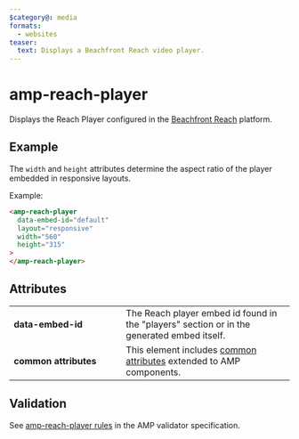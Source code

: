 ```yaml
---
$category@: media
formats:
  - websites
teaser:
  text: Displays a Beachfront Reach video player.
---
```


# amp-reach-player

Displays the Reach Player configured in the [Beachfront Reach](http://beachfrontreach.com) platform.

## Example

The `width` and `height` attributes determine the aspect ratio of the player embedded in responsive layouts.

Example:

```html
<amp-reach-player
  data-embed-id="default"
  layout="responsive"
  width="560"
  height="315"
>
</amp-reach-player>
```

## Attributes

<table>
  <tr>
    <td width="40%"><strong>data-embed-id</strong></td>
    <td>The Reach player embed id found in the "players" section or in the generated embed itself.</td>
  </tr>
  <tr>
    <td width="40%"><strong>common attributes</strong></td>
    <td>This element includes <a href="https://amp.dev/documentation/guides-and-tutorials/learn/common_attributes">common attributes</a> extended to AMP components.
</td>
  </tr>
</table>

## Validation

See [amp-reach-player rules](https://github.com/ampproject/amphtml/blob/main/extensions/amp-reach-player/validator-amp-reach-player.protoascii) in the AMP validator specification.
